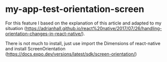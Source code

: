 # my-app-test-orientation-screen
For this feature I based on the explanation of this article and adapted to my situation (https://adrianhall.github.io/react%20native/2017/07/26/handling-orientation-changes-in-react-native/).

There is not much to install, just use import the Dimensions of react-native and install ScreenOrientation (https://docs.expo.dev/versions/latest/sdk/screen-orientation/)  
